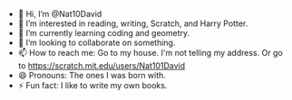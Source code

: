 - 👋 Hi, I’m @Nat10David
- 👀 I’m interested in reading, writing, Scratch, and Harry Potter.
- 🌱 I’m currently learning coding and geometry.
- 💞️ I’m looking to collaborate on something.
- 📫 How to reach me: Go to my house. I'm not telling my address. Or go to https://scratch.mit.edu/users/Nat101David
- 😄 Pronouns: The ones I was born with.
- ⚡ Fun fact: I like to write my own books.

<!---
Nat10David/Nat10David is a ✨ special ✨ repository because its `README.md` (this file) appears on your GitHub profile.
You can click the Preview link to take a look at your changes.
--->
